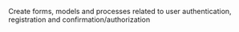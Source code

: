 Create forms, models and processes related to user authentication, registration and confirmation/authorization
